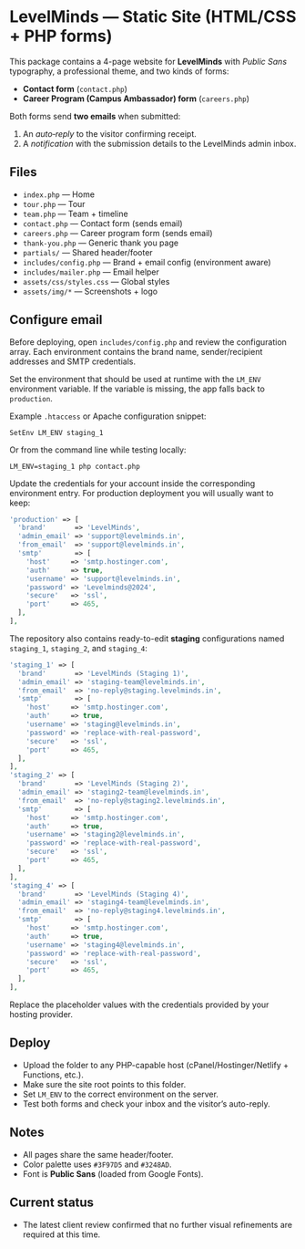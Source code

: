 # LevelMinds — Static Site (HTML/CSS + PHP forms)

This package contains a 4-page website for **LevelMinds** with *Public Sans* typography, a professional theme, and two kinds of forms:
- **Contact form** (`contact.php`)
- **Career Program (Campus Ambassador) form** (`careers.php`)

Both forms send **two emails** when submitted:
1) An *auto‑reply* to the visitor confirming receipt.
2) A *notification* with the submission details to the LevelMinds admin inbox.

## Files
- `index.php` — Home
- `tour.php` — Tour
- `team.php` — Team + timeline
- `contact.php` — Contact form (sends email)
- `careers.php` — Career program form (sends email)
- `thank-you.php` — Generic thank you page
- `partials/` — Shared header/footer
- `includes/config.php` — Brand + email config (environment aware)
- `includes/mailer.php` — Email helper
- `assets/css/styles.css` — Global styles
- `assets/img/*` — Screenshots + logo

## Configure email
Before deploying, open `includes/config.php` and review the configuration array. Each environment contains the brand name, sender/recipient addresses and SMTP credentials.

Set the environment that should be used at runtime with the `LM_ENV` environment variable. If the variable is missing, the app falls back to `production`.

Example `.htaccess` or Apache configuration snippet:
```
SetEnv LM_ENV staging_1
```

Or from the command line while testing locally:
```
LM_ENV=staging_1 php contact.php
```

Update the credentials for your account inside the corresponding environment entry. For production deployment you will usually want to keep:
```php
'production' => [
  'brand'       => 'LevelMinds',
  'admin_email' => 'support@levelminds.in',
  'from_email'  => 'support@levelminds.in',
  'smtp'        => [
    'host'     => 'smtp.hostinger.com',
    'auth'     => true,
    'username' => 'support@levelminds.in',
    'password' => 'Levelminds@2024',
    'secure'   => 'ssl',
    'port'     => 465,
  ],
],
```

The repository also contains ready-to-edit **staging** configurations named `staging_1`, `staging_2`, and `staging_4`:
```php
'staging_1' => [
  'brand'       => 'LevelMinds (Staging 1)',
  'admin_email' => 'staging-team@levelminds.in',
  'from_email'  => 'no-reply@staging.levelminds.in',
  'smtp'        => [
    'host'     => 'smtp.hostinger.com',
    'auth'     => true,
    'username' => 'staging@levelminds.in',
    'password' => 'replace-with-real-password',
    'secure'   => 'ssl',
    'port'     => 465,
  ],
],
'staging_2' => [
  'brand'       => 'LevelMinds (Staging 2)',
  'admin_email' => 'staging2-team@levelminds.in',
  'from_email'  => 'no-reply@staging2.levelminds.in',
  'smtp'        => [
    'host'     => 'smtp.hostinger.com',
    'auth'     => true,
    'username' => 'staging2@levelminds.in',
    'password' => 'replace-with-real-password',
    'secure'   => 'ssl',
    'port'     => 465,
  ],
],
'staging_4' => [
  'brand'       => 'LevelMinds (Staging 4)',
  'admin_email' => 'staging4-team@levelminds.in',
  'from_email'  => 'no-reply@staging4.levelminds.in',
  'smtp'        => [
    'host'     => 'smtp.hostinger.com',
    'auth'     => true,
    'username' => 'staging4@levelminds.in',
    'password' => 'replace-with-real-password',
    'secure'   => 'ssl',
    'port'     => 465,
  ],
],
```
Replace the placeholder values with the credentials provided by your hosting provider.

## Deploy
- Upload the folder to any PHP-capable host (cPanel/Hostinger/Netlify + Functions, etc.).
- Make sure the site root points to this folder.
- Set `LM_ENV` to the correct environment on the server.
- Test both forms and check your inbox and the visitor’s auto-reply.

## Notes
- All pages share the same header/footer.
- Color palette uses `#3F97D5` and `#3248AD`.
- Font is **Public Sans** (loaded from Google Fonts).

## Current status
- The latest client review confirmed that no further visual refinements are required at this time.
